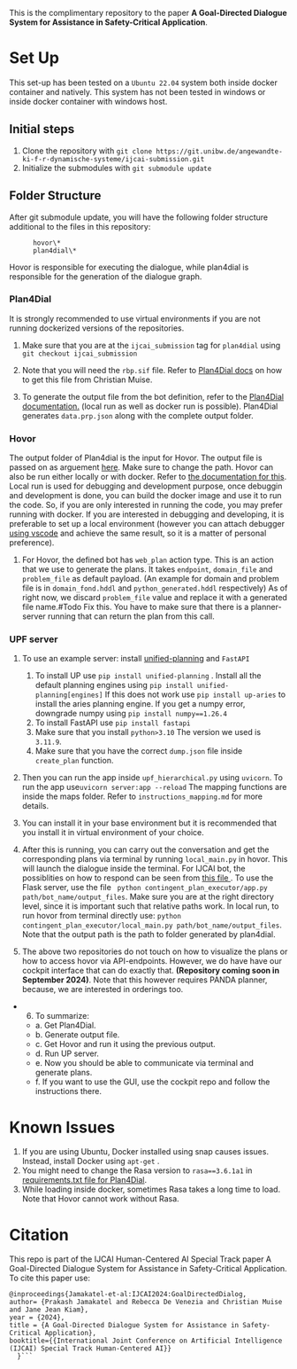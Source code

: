 

This is the complimentary repository to the paper **A Goal-Directed Dialogue System for Assistance in Safety-Critical Application**. 


# Set Up

This set-up has been tested on a `Ubuntu 22.04` system both inside docker container and natively. This system has not been tested in windows or inside docker container with windows host. 



## Initial steps 

1. Clone the repository with `git clone https://git.unibw.de/angewandte-ki-f-r-dynamische-systeme/ijcai-submission.git `
2. Initialize the submodules with `git submodule update`

## Folder Structure 

After git submodule update, you will have the following folder structure additional to the files in this repository: 

          hovor\*
          plan4dial\*


Hovor is responsible for executing the dialogue, while plan4dial is responsible for the generation of the dialogue graph. 

### Plan4Dial


It is strongly recommended to use virtual environments if you are not running dockerized versions of the repositories. 


1. Make sure that you are at the `ijcai_submission` tag for `plan4dial` using `git checkout ijcai_submission`

2. Note that you will need the `rbp.sif` file. Refer to [Plan4Dial docs](https://dialogue-planning.github.io/plan4dial/tutorial.html) on how to get this file from Christian Muise. 

3. To generate the output file from the bot definition, refer to the [Plan4Dial documentation.](https://git.unibw.de/angewandte-ki-f-r-dynamische-systeme/plan4dial/-/blob/local_branch/README.md?ref_type=heads) (local run as well as docker run is possible). Plan4Dial generates `data.prp.json` along with the complete output folder.

### Hovor

 The output folder of Plan4dial is the input for Hovor.  The output file is passed on as arguement [here](https://git.unibw.de/angewandte-ki-f-r-dynamische-systeme/hovor/-/blob/local_experiments/contingent_plan_executor/local_main.py?ref_type=heads#L16). Make sure to change the path. Hovor can also be run either locally or with docker. Refer to [the documentation for this](https://git.unibw.de/angewandte-ki-f-r-dynamische-systeme/hovor/-/blob/local_experiments/README.md?ref_type=heads).  Local run is used for debugging and development purpose, once debuggin and development is done, you can build the docker image and use it to run the code.  So, if you are only interested in running the code, you may prefer running with docker.  If you are interested in debugging and developing, it is preferable to set up a local environment (however you can attach debugger [using vscode](https://code.visualstudio.com/docs/containers/debug-common) and achieve the same result, so it is a matter of personal preference). 

1. For Hovor, the defined bot has `web_plan` action type. This is an action that we use to generate the plans. It takes `endpoint`, `domain_file` and `problem_file` as default payload. (An example for domain and problem file is in `domain_fond.hddl` and `python_generated.hddl` respectively)  As of right now, we discard `problem_file` value and replace it with a generated file name.#Todo Fix this.  You have to make sure that there is a planner-server running that can return the plan from this call. 

### UPF server

1.  To use an example server: install [unified-planning](https://unified-planning.readthedocs.io/en/latest/) and `FastAPI` 
     1. To install UP use `pip install unified-planning` . Install all the default planning engines using `pip install unified-planning[engines]` If this does not work use `pip install up-aries` to install the aries planning engine.  If you get a numpy error, downgrade numpy using `pip install numpy==1.26.4`
     2. To install FastAPI use `pip install fastapi`
     3. Make sure that you install `python>3.10` The version we used is `3.11.9`.
     4. Make sure that you have the correct `dump.json` file inside `create_plan` function. 
     
2. Then you can run the app inside `upf_hierarchical.py` using `uvicorn`. To run the app use`uvicorn server:app --reload` The mapping functions are inside the maps folder. Refer to `instructions_mapping.md` for more details. 
3. You can install it in your base environment but it is recommended that you install it in virtual environment of your choice. 
4. After this is running, you can carry out the conversation and get the corresponding plans via terminal by running `local_main.py` in hovor. This will launch the dialogue inside the terminal. For IJCAI bot, the possiblities on how to respond can be seen from [this file ](https://git.unibw.de/angewandte-ki-f-r-dynamische-systeme/plan4dial/-/blame/local_branch/plan4dial/local_data/conversation_alignment_bots/ijcai_bot/ijcai_bot.yml?ref_type=heads#L617).  To use the Flask server, use the file ` python contingent_plan_executor/app.py path/bot_name/output_files`. Make sure you are at the right directory level, since it is important such that relative paths work. In local run, to run hovor from terminal directly use: `python contingent_plan_executor/local_main.py path/bot_name/output_files`. Note that the output path is the path to folder generated by plan4dial. 
5. The above two repositories do not touch on how to visualize the plans or how to access hovor via API-endpoints. However, we do have have our cockpit interface that can do exactly that. **(Repository coming soon in September 2024)**. Note that this however requires PANDA planner, because, we are interested in orderings too.

* 6. To summarize: 
    
    - a. Get Plan4Dial.
    - b. Generate output file.
    - c. Get Hovor and run it using the previous output.
    - d. Run UP server. 
    - e. Now you should be able to communicate via terminal and generate plans. 
    - f. If you want to use the GUI, use the cockpit repo and follow the instructions there. 

# Known Issues

1. If you are using Ubuntu, Docker installed using snap causes issues. Instead, install Docker using `apt-get` .
2. You might need to change the Rasa version to `rasa==3.6.1a1` in [requirements.txt file for Plan4Dial](https://git.unibw.de/angewandte-ki-f-r-dynamische-systeme/plan4dial/-/blob/local_branch/requirements.txt?ref_type=heads#L3).
3. While loading inside docker, sometimes Rasa takes a long time to load. Note that Hovor cannot work without Rasa. 


# Citation 

This repo is part of the IJCAI Human-Centered AI Special Track paper A Goal-Directed Dialogue System for Assistance in Safety-Critical Application. 
To cite this paper use: 


```
@inproceedings{Jamakatel-et-al:IJCAI2024:GoalDirectedDialog,
author= {Prakash Jamakatel and Rebecca De Venezia and Christian Muise and Jane Jean Kiam},
year = {2024},
title = {A Goal-Directed Dialogue System for Assistance in Safety-Critical Application},
booktitle={{International Joint Conference on Artificial Intelligence (IJCAI) Special Track Human-Centered AI}} 
  }```
